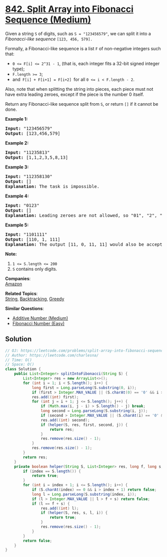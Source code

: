 # [842. Split Array into Fibonacci Sequence (Medium)](https://leetcode.com/problems/split-array-into-fibonacci-sequence/)

<p>Given a string <code>S</code>&nbsp;of digits, such as <code>S = "123456579"</code>, we can split it into a <em>Fibonacci-like sequence</em>&nbsp;<code>[123, 456, 579].</code></p>

<p>Formally, a Fibonacci-like sequence is a list&nbsp;<code>F</code> of non-negative integers such that:</p>

<ul>
	<li><code>0 &lt;= F[i] &lt;= 2^31 - 1</code>, (that is,&nbsp;each integer fits a 32-bit signed integer type);</li>
	<li><code>F.length &gt;= 3</code>;</li>
	<li>and<code> F[i] + F[i+1] = F[i+2] </code>for all <code>0 &lt;= i &lt; F.length - 2</code>.</li>
</ul>

<p>Also, note that when splitting the string into pieces, each piece must not have extra leading zeroes, except if the piece is the number 0 itself.</p>

<p>Return any Fibonacci-like sequence split from <code>S</code>, or return <code>[]</code> if it cannot be done.</p>

<p><strong>Example 1:</strong></p>

<pre><strong>Input: </strong>"123456579"
<strong>Output: </strong>[123,456,579]
</pre>

<p><strong>Example 2:</strong></p>

<pre><strong>Input: </strong>"11235813"
<strong>Output: </strong>[1,1,2,3,5,8,13]
</pre>

<p><strong>Example 3:</strong></p>

<pre><strong>Input: </strong>"112358130"
<strong>Output: </strong>[]
<strong>Explanation: </strong>The task is impossible.
</pre>

<p><strong>Example 4:</strong></p>

<pre><strong>Input: </strong>"0123"
<strong>Output: </strong>[]
<strong>Explanation: </strong>Leading zeroes are not allowed, so "01", "2", "3" is not valid.
</pre>

<p><strong>Example 5:</strong></p>

<pre><strong>Input: </strong>"1101111"
<strong>Output: </strong>[110, 1, 111]
<strong>Explanation: </strong>The output [11, 0, 11, 11] would also be accepted.
</pre>

<p><strong>Note: </strong></p>

<ol>
	<li><code>1 &lt;= S.length&nbsp;&lt;= 200</code></li>
	<li><code>S</code> contains only digits.</li>
</ol>


**Companies**:  
[Amazon](https://leetcode.com/company/amazon)

**Related Topics**:  
[String](https://leetcode.com/tag/string/), [Backtracking](https://leetcode.com/tag/backtracking/), [Greedy](https://leetcode.com/tag/greedy/)

**Similar Questions**:
* [Additive Number (Medium)](https://leetcode.com/problems/additive-number/)
* [Fibonacci Number (Easy)](https://leetcode.com/problems/fibonacci-number/)

## Solution 

```java
// OJ: https://leetcode.com/problems/split-array-into-fibonacci-sequence/
// Author: https://leetcode.com/charlesna/
// Time: O()
// Space: O()
class Solution {
    public List<Integer> splitIntoFibonacci(String S) {
        List<Integer> res = new ArrayList<>();
        for (int i = 1; i < S.length(); i++) {
            long first = Long.parseLong(S.substring(0, i));
            if (first > Integer.MAX_VALUE || (S.charAt(0) == '0' && i > 1)) return res;
            res.add((int) first);
            for (int j = i + 1; j <= S.length(); j++) {
                if (Math.max(i, j - i) > S.length() - j) break;
                long second = Long.parseLong(S.substring(i, j));
                if (second > Integer.MAX_VALUE || (S.charAt(i) == '0' && j - i > 1)) break;
                res.add((int) second);
                if (helper(S, res, first, second, j)) {
                    return res;
                }
                res.remove(res.size() - 1);
            }
            res.remove(res.size() - 1);
        }
        return res;
    }
    private boolean helper(String S, List<Integer> res, long f, long s, int index) {
        if (index == S.length()) {
            return true;
        }
        for (int i = index + 1; i <= S.length(); i++) {
            if (S.charAt(index) == 0 && i > index + 1) return false;
            long l = Long.parseLong(S.substring(index, i));
            if (l > Integer.MAX_VALUE || l > f + s) return false;
            if (l == f + s) {
                res.add((int) l);
                if (helper(S, res, s, l, i)) {
                    return true;
                }
                res.remove(res.size() - 1);
            }
        }
        return false;
    }
}
```